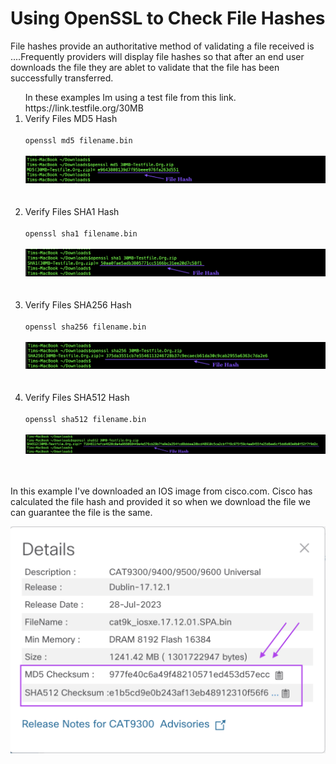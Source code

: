 # Using OpenSSL to Check File Hashes

File hashes provide an authoritative method of validating a file received is ....Frequently providers will display file hashes so that after an end user downloads the file they are ablet to validate that the file has been successfully transferred. 



<ol>
In these examples Im using a test file from this link.
https://link.testfile.org/30MB


<li>Verify Files MD5 Hash</li>
<br>
<code>openssl md5 filename.bin</code>
<br><br>
<img src="/images/02-01-openssl-md5-WEB.png" alt="" width=600>
<br><br><br>


<li>Verify Files SHA1 Hash</li>
<br>
<code>openssl sha1 filename.bin</code>
<br><br>
<img src="/images/02-02-openssl-sha1-WEB.png" alt="" width=600>
<br><br><br>

<li>Verify Files SHA256 Hash</li>
<br>
<code>openssl sha256 filename.bin</code>
<br><br>
<img src="/images/02-03-openssl-sha256-WEB.png" alt="" width=600>
<br><br><br>

<li>Verify Files SHA512 Hash</li>
<br>
<code>openssl sha512 filename.bin</code>
<br><br>
<img src="/images/02-04-openssl-sha512-WEB.png" alt="" width=600>
<br><br><br>

</ol>

In this example I've downloaded an IOS image from cisco.com.  Cisco has calculated the file hash and provided it so when we download the file we can guarantee the file is the same. 

<img src="/images/02-05-cisco-file-hashes-WEB.png" alt="SSH Server Configuration Status" width=600>
